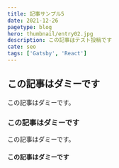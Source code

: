 ```yaml
---
title: 記事サンプル5
date: 2021-12-26
pagetype: blog
hero: thumbnail/entry02.jpg
description: この記事はテスト投稿です
cate: seo
tags: ['Gatsby', 'React']
---
```

## この記事はダミーです
この記事はダミーです。
### この記事はダミーです
この記事はダミーです。
#### この記事はダミーです
